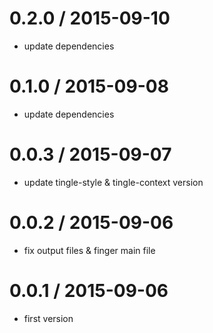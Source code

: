 
0.2.0 / 2015-09-10
==================

 * update dependencies

0.1.0 / 2015-09-08
==================

 * update dependencies

0.0.3 / 2015-09-07
==================

 * update tingle-style & tingle-context version

0.0.2 / 2015-09-06
==================

 * fix output files & finger main file

0.0.1 / 2015-09-06
==================

 * first version
